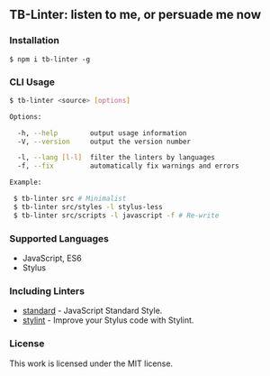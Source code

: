## TB-Linter: listen to me, or persuade me now

### Installation
```
$ npm i tb-linter -g
```

### CLI Usage
``` bash
$ tb-linter <source> [options]

Options:

  -h, --help        output usage information
  -V, --version     output the version number

  -l, --lang [l-l]  filter the linters by languages
  -f, --fix         automatically fix warnings and errors

Example:

 $ tb-linter src # Minimalist
 $ tb-linter src/styles -l stylus-less
 $ tb-linter src/scripts -l javascript -f # Re-write
```

### Supported Languages
- JavaScript, ES6
- Stylus

### Including Linters
- [standard](https://github.com/feross/standard) - JavaScript Standard Style.
- [stylint](https://github.com/rossPatton/stylint) - Improve your Stylus code with Stylint.

### License
This work is licensed under the MIT license.
